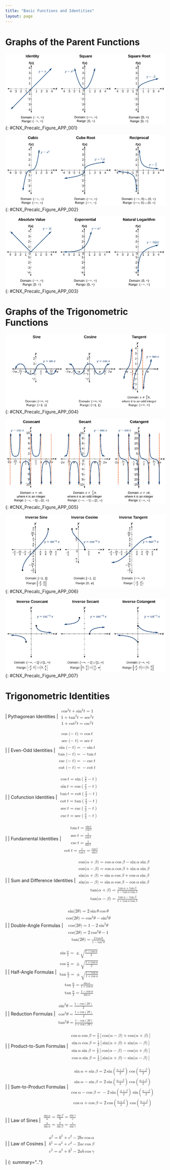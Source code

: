 ```yaml
---
title: "Basic Functions and Identities"
layout: page
---
```



# Graphs of the Parent Functions

 ![Three graphs side-by-side. From left to right, graph of the identify function, square function, and square root function. All three graphs extend from -4 to 4 on each axis.](../resources/CNX_Precalc_Figure_APP_001.jpg){: #CNX_Precalc_Figure_APP_001}

![Three graphs side-by-side. From left to right, graph of the cubic function, cube root function, and reciprocal function. All three graphs extend from -4 to 4 on each axis.](../resources/CNX_Precalc_Figure_APP_002.jpg){: #CNX_Precalc_Figure_APP_002}

![Three graphs side-by-side. From left to right, graph of the absolute value function, exponential function, and natural logarithm function. All three graphs extend from -4 to 4 on each axis.](../resources/CNX_Precalc_Figure_APP_003.jpg){: #CNX_Precalc_Figure_APP_003}

# Graphs of the Trigonometric Functions

 ![Three graphs of trigonometric functions side-by-side. From left to right, graph of the sine function, cosine function, and tangent function. Graphs of the sine and cosine functions extend from negative two pi to two pi on the x-axis and two to negative two on the y-axis. Graph of tangent extends from negative pi to pi on the x-axis and four to negative 4 on the y-axis.](../resources/CNX_Precalc_Figure_APP_004n.jpg){: #CNX_Precalc_Figure_APP_004}

![Three graphs of trigonometric functions side-by-side. From left to right, graph of the cosecant function, secant function, and cotangent function. Graphs of the cosecant function and secant function extend from negative two pi to two pi on the x-axis and ten to negative ten on the y-axis. Graph of cotangent extends from negative two pi to two pi on the x-axis and twenty-five to negative twenty-five on the y-axis.](../resources/CNX_Precalc_Figure_APP_005.jpg){: #CNX_Precalc_Figure_APP_005}

![Three graphs of trigonometric functions side-by-side. From left to right, graph of the inverse sine function, inverse cosine function, and inverse tangent function. Graphs of the inverse sine and inverse tangent extend from negative pi over two to pi over two on the x-axis and pi over two to negative pi over two on the y-axis. Graph of inverse cosine extends from negative pi over two to pi on the x-axis and pi to negative pi over two on the y-axis.](../resources/CNX_Precalc_Figure_APP_006n.jpg){: #CNX_Precalc_Figure_APP_006}

![Three graphs of trigonometric functions side-by-side. From left to right, graph of the inverse cosecant function, inverse secant function, and inverse cotangent function. ](../resources/CNX_Precalc_Figure_APP_007n.jpg){: #CNX_Precalc_Figure_APP_007}

# Trigonometric Identities

| Pythagorean Identities | <math xmlns="http://www.w3.org/1998/Math/MathML"> <mtable columnalign="left"> <mtr> <mtd> <msup> <mi>cos</mi> <mn>2</mn> </msup> <mi>t</mi><mo>+</mo><msup> <mi>sin</mi> <mn>2</mn> </msup> <mi>t</mi><mo>=</mo><mn>1</mn> </mtd> </mtr> <mtr> <mtd> <mn>1</mn><mo>+</mo><msup> <mi>tan</mi> <mn>2</mn> </msup> <mi>t</mi><mo>=</mo><msup> <mi>sec</mi> <mn>2</mn> </msup> <mi>t</mi> </mtd> </mtr> <mtr> <mtd> <mn>1</mn><mo>+</mo><msup> <mi>cot</mi> <mn>2</mn> </msup> <mi>t</mi><mo>=</mo><msup> <mi>csc</mi> <mn>2</mn> </msup> <mi>t</mi> </mtd> </mtr> </mtable> </math>

 |
| Even-Odd Identities | <math xmlns="http://www.w3.org/1998/Math/MathML"> <mrow> <mtable columnalign="left"> <mtr columnalign="left"> <mtd columnalign="left"> <mrow> <mi>cos</mi><mo stretchy="false">(−</mo><mi>t</mi><mo stretchy="false">)</mo><mo>=</mo><mi>cos</mi><mtext> </mtext><mi>t</mi> </mrow> </mtd> </mtr> <mtr columnalign="left"> <mtd columnalign="left"> <mrow> <mi>sec</mi><mo stretchy="false">(−</mo><mi>t</mi><mo stretchy="false">)</mo><mo>=</mo><mi>sec</mi><mtext> </mtext><mi>t</mi> </mrow> </mtd> </mtr> <mtr columnalign="left"> <mtd columnalign="left"> <mrow> <mi>sin</mi><mo stretchy="false">(−</mo><mi>t</mi><mo stretchy="false">)</mo><mo>=</mo><mo>−</mo><mi>sin</mi><mtext> </mtext><mi>t</mi> </mrow> </mtd> </mtr> <mtr columnalign="left"> <mtd columnalign="left"> <mrow> <mi>tan</mi><mo stretchy="false">(−</mo><mi>t</mi><mo stretchy="false">)</mo><mo>=</mo><mo>−</mo><mi>tan</mi><mtext> </mtext><mi>t</mi> </mrow> </mtd> </mtr> <mtr columnalign="left"> <mtd columnalign="left"> <mrow> <mi>csc</mi><mo stretchy="false">(−</mo><mi>t</mi><mo stretchy="false">)</mo><mo>=</mo><mo>−</mo><mi>csc</mi><mtext> </mtext><mi>t</mi> </mrow> </mtd> </mtr> <mtr columnalign="left"> <mtd columnalign="left"> <mrow> <mi>cot</mi><mo stretchy="false">(−</mo><mi>t</mi><mo stretchy="false">)</mo><mo>=</mo><mo>−</mo><mi>cot</mi><mtext> </mtext><mi>t</mi> </mrow> </mtd> </mtr> </mtable> </mrow> </math>

 |
| Cofunction Identities | <math xmlns="http://www.w3.org/1998/Math/MathML"> <mrow> <mtable columnalign="left"> <mtr columnalign="left"> <mtd columnalign="left"> <mrow> <mi>cos</mi><mtext> </mtext><mi>t</mi><mo>=</mo><mi>sin</mi><mrow><mo>(</mo> <mrow> <mfrac> <mi>π</mi> <mn>2</mn> </mfrac> <mo>−</mo><mi>t</mi> </mrow> <mo>)</mo></mrow> </mrow> </mtd> </mtr> <mtr columnalign="left"> <mtd columnalign="left"> <mrow> <mi>sin</mi><mtext> </mtext><mi>t</mi><mo>=</mo><mi>cos</mi><mrow><mo>(</mo> <mrow> <mfrac> <mi>π</mi> <mn>2</mn> </mfrac> <mo>−</mo><mi>t</mi> </mrow> <mo>)</mo></mrow> </mrow> </mtd> </mtr> <mtr columnalign="left"> <mtd columnalign="left"> <mrow> <mi>tan</mi><mtext> </mtext><mi>t</mi><mo>=</mo><mi>cot</mi><mrow><mo>(</mo> <mrow> <mfrac> <mi>π</mi> <mn>2</mn> </mfrac> <mo>−</mo><mi>t</mi> </mrow> <mo>)</mo></mrow> </mrow> </mtd> </mtr> <mtr columnalign="left"> <mtd columnalign="left"> <mrow> <mi>cot</mi><mtext> </mtext><mi>t</mi><mo>=</mo><mi>tan</mi><mrow><mo>(</mo> <mrow> <mfrac> <mi>π</mi> <mn>2</mn> </mfrac> <mo>−</mo><mi>t</mi> </mrow> <mo>)</mo></mrow> </mrow> </mtd> </mtr> <mtr columnalign="left"> <mtd columnalign="left"> <mrow> <mi>sec</mi><mtext> </mtext><mi>t</mi><mo>=</mo><mi>csc</mi><mrow><mo>(</mo> <mrow> <mfrac> <mi>π</mi> <mn>2</mn> </mfrac> <mo>−</mo><mi>t</mi> </mrow> <mo>)</mo></mrow> </mrow> </mtd> </mtr> <mtr columnalign="left"> <mtd columnalign="left"> <mrow> <mi>csc</mi><mtext> </mtext><mi>t</mi><mo>=</mo><mi>sec</mi><mrow><mo>(</mo> <mrow> <mfrac> <mi>π</mi> <mn>2</mn> </mfrac> <mo>−</mo><mi>t</mi> </mrow> <mo>)</mo></mrow> </mrow> </mtd> </mtr> </mtable> </mrow> </math>

 |
| Fundamental Identities | <math xmlns="http://www.w3.org/1998/Math/MathML"> <mrow> <mtable columnalign="left"> <mtr columnalign="left"> <mtd columnalign="left"> <mrow> <mi>tan</mi><mtext> </mtext><mi>t</mi><mo>=</mo><mfrac> <mrow> <mi>sin</mi><mtext> </mtext><mi>t</mi> </mrow> <mrow> <mi>cos</mi><mtext> </mtext><mi>t</mi> </mrow> </mfrac> </mrow> </mtd> </mtr> <mtr columnalign="left"> <mtd columnalign="left"> <mrow> <mi>sec</mi><mtext> </mtext><mi>t</mi><mo>=</mo><mfrac> <mn>1</mn> <mrow> <mi>cos</mi><mtext> </mtext><mi>t</mi> </mrow> </mfrac> </mrow> </mtd> </mtr> <mtr columnalign="left"> <mtd columnalign="left"> <mrow> <mi>csc</mi><mtext> </mtext><mi>t</mi><mo>=</mo><mfrac> <mn>1</mn> <mrow> <mi>sin</mi><mtext> </mtext><mi>t</mi> </mrow> </mfrac> </mrow> </mtd> </mtr> <mtr columnalign="left"> <mtd columnalign="left"> <mrow> <mtext>cot</mtext><mtext> </mtext><mi>t</mi><mo>=</mo><mfrac> <mn>1</mn> <mrow> <mtext>tan</mtext><mtext> </mtext><mi>t</mi> </mrow> </mfrac> <mo>=</mo><mfrac> <mrow> <mtext>cos</mtext><mtext> </mtext><mi>t</mi> </mrow> <mrow> <mtext>sin</mtext><mtext> </mtext><mi>t</mi> </mrow> </mfrac> </mrow> </mtd> </mtr> </mtable> </mrow> </math>

 |
| Sum and Difference Identities | <math xmlns="http://www.w3.org/1998/Math/MathML"> <mrow> <mtable columnalign="left"> <mtr columnalign="left"> <mtd columnalign="left"> <mrow> <mi>cos</mi><mo stretchy="false">(</mo><mi>α</mi><mo>+</mo><mi>β</mi><mo stretchy="false">)</mo><mo>=</mo><mi>cos</mi><mtext> </mtext><mi>α</mi><mtext> </mtext><mi>cos</mi><mtext> </mtext><mi>β</mi><mo>−</mo><mi>sin</mi><mtext> </mtext><mi>α</mi><mtext> </mtext><mi>sin</mi><mtext> </mtext><mi>β</mi> </mrow> </mtd> </mtr> <mtr columnalign="left"> <mtd columnalign="left"> <mrow> <mi>cos</mi><mo stretchy="false">(</mo><mi>α</mi><mo>−</mo><mi>β</mi><mo stretchy="false">)</mo><mo>=</mo><mi>cos</mi><mtext> </mtext><mi>α</mi><mtext> </mtext><mi>cos</mi><mtext> </mtext><mi>β</mi><mo>+</mo><mi>sin</mi><mtext> </mtext><mi>α</mi><mtext> </mtext><mi>sin</mi><mtext> </mtext><mi>β</mi> </mrow> </mtd> </mtr> <mtr columnalign="left"> <mtd columnalign="left"> <mrow> <mi>sin</mi><mo stretchy="false">(</mo><mi>α</mi><mo>+</mo><mi>β</mi><mo stretchy="false">)</mo><mo>=</mo><mi>sin</mi><mtext> </mtext><mi>α</mi><mtext> </mtext><mi>cos</mi><mtext> </mtext><mi>β</mi><mo>+</mo><mi>cos</mi><mtext> </mtext><mi>α</mi><mtext> </mtext><mi>sin</mi><mtext> </mtext><mi>β</mi> </mrow> </mtd> </mtr> <mtr columnalign="left"> <mtd columnalign="left"> <mrow> <mi>sin</mi><mo stretchy="false">(</mo><mi>α</mi><mo>−</mo><mi>β</mi><mo stretchy="false">)</mo><mo>=</mo><mi>sin</mi><mtext> </mtext><mi>α</mi><mtext> </mtext><mi>cos</mi><mtext> </mtext><mi>β</mi><mo>−</mo><mi>cos</mi><mtext> </mtext><mi>α</mi><mtext> </mtext><mi>sin</mi><mtext> </mtext><mi>β</mi> </mrow> </mtd> </mtr> <mtr columnalign="left"> <mtd columnalign="left"> <mrow> <mi>tan</mi><mo stretchy="false">(</mo><mi>α</mi><mo>+</mo><mi>β</mi><mo stretchy="false">)</mo><mo>=</mo><mfrac> <mrow> <mi>tan</mi><mtext> </mtext><mi>α</mi><mo>+</mo><mi>tan</mi><mtext> </mtext><mi>β</mi> </mrow> <mrow> <mn>1</mn><mo>−</mo><mi>tan</mi><mtext> </mtext><mi>α</mi><mtext> </mtext><mi>tan</mi><mtext> </mtext><mi>β</mi> </mrow> </mfrac> </mrow> </mtd> </mtr> <mtr columnalign="left"> <mtd columnalign="left"> <mrow> <mi>tan</mi><mo stretchy="false">(</mo><mi>α</mi><mo>−</mo><mi>β</mi><mo stretchy="false">)</mo><mo>=</mo><mfrac> <mrow> <mi>tan</mi><mtext> </mtext><mi>α</mi><mo>−</mo><mi>tan</mi><mtext> </mtext><mi>β</mi> </mrow> <mrow> <mn>1</mn><mo>+</mo><mi>tan</mi><mtext> </mtext><mi>α</mi><mtext> </mtext><mi>tan</mi><mtext> </mtext><mi>β</mi> </mrow> </mfrac> </mrow> </mtd> </mtr> </mtable> </mrow> </math>

 |
| Double-Angle Formulas | <math xmlns="http://www.w3.org/1998/Math/MathML"> <mrow> <mtable columnalign="left"> <mtr columnalign="left"> <mtd columnalign="left"> <mrow> <mi>sin</mi><mo stretchy="false">(</mo><mn>2</mn><mi>θ</mi><mo stretchy="false">)</mo><mo>=</mo><mn>2</mn><mtext> </mtext><mi>sin</mi><mtext> </mtext><mi>θ</mi><mtext> </mtext><mi>cos</mi><mtext> </mtext><mi>θ</mi> </mrow> </mtd> </mtr> <mtr columnalign="left"> <mtd columnalign="left"> <mrow> <mi>cos</mi><mo stretchy="false">(</mo><mn>2</mn><mi>θ</mi><mo stretchy="false">)</mo><mo>=</mo><msup> <mrow> <mi>cos</mi> </mrow> <mn>2</mn> </msup> <mi>θ</mi><mo>−</mo><msup> <mrow> <mi>sin</mi> </mrow> <mn>2</mn> </msup> <mi>θ</mi> </mrow> </mtd> </mtr> <mtr columnalign="left"> <mtd columnalign="left"> <mrow> <mi>cos</mi><mo stretchy="false">(</mo><mn>2</mn><mi>θ</mi><mo stretchy="false">)</mo><mo>=</mo><mn>1</mn><mo>−</mo><mn>2</mn><mtext> </mtext><msup> <mrow> <mi>sin</mi> </mrow> <mn>2</mn> </msup> <mi>θ</mi> </mrow> </mtd> </mtr> <mtr columnalign="left"> <mtd columnalign="left"> <mrow> <mi>cos</mi><mo stretchy="false">(</mo><mn>2</mn><mi>θ</mi><mo stretchy="false">)</mo><mo>=</mo><mn>2</mn><mtext> </mtext><msup> <mrow> <mi>cos</mi> </mrow> <mn>2</mn> </msup> <mi>θ</mi><mo>−</mo><mn>1</mn> </mrow> </mtd> </mtr> <mtr columnalign="left"> <mtd columnalign="left"> <mrow> <mi>tan</mi><mo stretchy="false">(</mo><mn>2</mn><mi>θ</mi><mo stretchy="false">)</mo><mo>=</mo><mfrac> <mrow> <mn>2</mn><mtext> </mtext><mi>tan</mi><mtext> </mtext><mi>θ</mi> </mrow> <mrow> <mn>1</mn><mo>−</mo><msup> <mrow> <mi>tan</mi> </mrow> <mn>2</mn> </msup> <mi>θ</mi> </mrow> </mfrac> </mrow> </mtd> </mtr> </mtable> </mrow> </math>

 |
| Half-Angle Formulas | <math xmlns="http://www.w3.org/1998/Math/MathML"> <mrow> <mtable columnalign="left"> <mtr columnalign="left"> <mtd columnalign="left"> <mrow> <mi>sin</mi><mtext> </mtext><mfrac> <mi>α</mi> <mn>2</mn> </mfrac> <mo>=</mo><mo>±</mo><msqrt> <mrow> <mfrac> <mrow> <mn>1</mn><mo>−</mo><mi>cos</mi><mtext> </mtext><mi>α</mi> </mrow> <mn>2</mn> </mfrac> </mrow> </msqrt> </mrow> </mtd> </mtr> <mtr columnalign="left"> <mtd columnalign="left"> <mrow> <mi>cos</mi><mtext> </mtext><mfrac> <mi>α</mi> <mn>2</mn> </mfrac> <mo>=</mo><mo>±</mo><msqrt> <mrow> <mfrac> <mrow> <mn>1</mn><mo>+</mo><mi>cos</mi><mtext> </mtext><mi>α</mi> </mrow> <mn>2</mn> </mfrac> </mrow> </msqrt> </mrow> </mtd> </mtr> <mtr columnalign="left"> <mtd columnalign="left"> <mrow> <mi>tan</mi><mtext> </mtext><mfrac> <mi>α</mi> <mn>2</mn> </mfrac> <mo>=</mo><mo>±</mo><msqrt> <mrow> <mfrac> <mrow> <mn>1</mn><mo>−</mo><mi>cos</mi><mtext> </mtext><mi>α</mi> </mrow> <mrow> <mn>1</mn><mo>+</mo><mi>cos</mi><mtext> </mtext><mi>α</mi> </mrow> </mfrac> </mrow> </msqrt> </mrow> </mtd> </mtr> <mtr columnalign="left"> <mtd columnalign="left"> <mrow> <mi>tan</mi><mtext> </mtext><mfrac> <mi>α</mi> <mn>2</mn> </mfrac> <mo>=</mo><mfrac> <mrow> <mi>sin</mi><mtext> </mtext><mi>α</mi> </mrow> <mrow> <mn>1</mn><mo>+</mo><mi>cos</mi><mtext> </mtext><mi>α</mi> </mrow> </mfrac> </mrow> </mtd> </mtr> <mtr columnalign="left"> <mtd columnalign="left"> <mrow> <mi>tan</mi><mtext> </mtext><mfrac> <mi>α</mi> <mn>2</mn> </mfrac> <mo>=</mo><mfrac> <mrow> <mn>1</mn><mo>−</mo><mi>cos</mi><mtext> </mtext><mi>α</mi> </mrow> <mrow> <mi>sin</mi><mtext> </mtext><mi>α</mi> </mrow> </mfrac> </mrow> </mtd> </mtr> </mtable> </mrow> </math>

 |
| Reduction Formulas | <math xmlns="http://www.w3.org/1998/Math/MathML"> <mtable columnalign="left"> <mtr> <mtd> <msup> <mi>sin</mi> <mn>2</mn> </msup> <mi>θ</mi><mo>=</mo><mfrac> <mrow> <mn>1</mn><mo>−</mo><mi>cos</mi><mrow><mo>(</mo> <mrow> <mn>2</mn><mi>θ</mi> </mrow> <mo>)</mo></mrow> </mrow> <mn>2</mn> </mfrac> </mtd> </mtr> <mtr> <mtd> <msup> <mi>cos</mi> <mn>2</mn> </msup> <mi>θ</mi><mo>=</mo><mfrac> <mrow> <mn>1</mn><mo>+</mo><mi>cos</mi><mrow><mo>(</mo> <mrow> <mn>2</mn><mi>θ</mi> </mrow> <mo>)</mo></mrow> </mrow> <mn>2</mn> </mfrac> </mtd> </mtr> <mtr> <mtd> <msup> <mi>tan</mi> <mn>2</mn> </msup> <mi>θ</mi><mo>=</mo><mfrac> <mrow> <mn>1</mn><mo>−</mo><mi>cos</mi><mrow><mo>(</mo> <mrow> <mn>2</mn><mi>θ</mi> </mrow> <mo>)</mo></mrow> </mrow> <mrow> <mn>1</mn><mo>+</mo><mi>cos</mi><mrow><mo>(</mo> <mrow> <mn>2</mn><mi>θ</mi> </mrow> <mo>)</mo></mrow> </mrow> </mfrac> </mtd> </mtr> </mtable> </math>

 |
| Product-to-Sum Formulas | <math xmlns="http://www.w3.org/1998/Math/MathML"> <mrow> <mtable columnalign="left"> <mtr columnalign="left"> <mtd columnalign="left"> <mrow> <mi>cos</mi><mtext> </mtext><mi>α</mi><mtext> </mtext><mi>cos</mi><mtext> </mtext><mi>β</mi><mo>=</mo><mfrac> <mn>1</mn> <mn>2</mn> </mfrac> <mrow><mo>[</mo> <mrow> <mi>cos</mi><mo stretchy="false">(</mo><mi>α</mi><mo>−</mo><mi>β</mi><mo stretchy="false">)</mo><mo>+</mo><mi>cos</mi><mo stretchy="false">(</mo><mi>α</mi><mo>+</mo><mi>β</mi><mo stretchy="false">)</mo> </mrow> <mo>]</mo></mrow> </mrow> </mtd> </mtr> <mtr columnalign="left"> <mtd columnalign="left"> <mrow> <mi>sin</mi><mtext> </mtext><mi>α</mi><mtext> </mtext><mi>cos</mi><mtext> </mtext><mi>β</mi><mo>=</mo><mfrac> <mn>1</mn> <mn>2</mn> </mfrac> <mrow><mo>[</mo> <mrow> <mi>sin</mi><mo stretchy="false">(</mo><mi>α</mi><mo>+</mo><mi>β</mi><mo stretchy="false">)</mo><mo>+</mo><mi>sin</mi><mo stretchy="false">(</mo><mi>α</mi><mo>−</mo><mi>β</mi><mo stretchy="false">)</mo> </mrow> <mo>]</mo></mrow> </mrow> </mtd> </mtr> <mtr columnalign="left"> <mtd columnalign="left"> <mrow> <mi>sin</mi><mtext> </mtext><mi>α</mi><mtext> </mtext><mi>sin</mi><mtext> </mtext><mi>β</mi><mo>=</mo><mfrac> <mn>1</mn> <mn>2</mn> </mfrac> <mrow><mo>[</mo> <mrow> <mi>cos</mi><mo stretchy="false">(</mo><mi>α</mi><mo>−</mo><mi>β</mi><mo stretchy="false">)</mo><mo>−</mo><mi>cos</mi><mo stretchy="false">(</mo><mi>α</mi><mo>+</mo><mi>β</mi><mo stretchy="false">)</mo> </mrow> <mo>]</mo></mrow> </mrow> </mtd> </mtr> <mtr columnalign="left"> <mtd columnalign="left"> <mrow> <mi>cos</mi><mtext> </mtext><mi>α</mi><mtext> </mtext><mi>sin</mi><mtext> </mtext><mi>β</mi><mo>=</mo><mfrac> <mn>1</mn> <mn>2</mn> </mfrac> <mrow><mo>[</mo> <mrow> <mi>sin</mi><mo stretchy="false">(</mo><mi>α</mi><mo>+</mo><mi>β</mi><mo stretchy="false">)</mo><mo>−</mo><mi>sin</mi><mo stretchy="false">(</mo><mi>α</mi><mo>−</mo><mi>β</mi><mo stretchy="false">)</mo> </mrow> <mo>]</mo></mrow> </mrow> </mtd> </mtr> </mtable> </mrow> </math>

 |
| Sum-to-Product Formulas | <math xmlns="http://www.w3.org/1998/Math/MathML"> <mrow> <mtable columnalign="left"> <mtr columnalign="left"> <mtd columnalign="left"> <mrow> <mi>sin</mi><mtext> </mtext><mi>α</mi><mo>+</mo><mi>sin</mi><mtext> </mtext><mi>β</mi><mo>=</mo><mn>2</mn><mtext> </mtext><mi>sin</mi><mrow><mo>(</mo> <mrow> <mfrac> <mrow> <mi>α</mi><mo>+</mo><mi>β</mi> </mrow> <mn>2</mn> </mfrac> </mrow> <mo>)</mo></mrow><mtext> </mtext><mi>cos</mi><mrow><mo>(</mo> <mrow> <mfrac> <mrow> <mi>α</mi><mo>−</mo><mi>β</mi> </mrow> <mn>2</mn> </mfrac> </mrow> <mo>)</mo></mrow> </mrow> </mtd> </mtr> <mtr columnalign="left"> <mtd columnalign="left"> <mrow> <mi>sin</mi><mtext> </mtext><mi>α</mi><mo>−</mo><mi>sin</mi><mtext> </mtext><mi>β</mi><mo>=</mo><mn>2</mn><mtext> </mtext><mi>sin</mi><mrow><mo>(</mo> <mrow> <mfrac> <mrow> <mi>α</mi><mo>−</mo><mi>β</mi> </mrow> <mn>2</mn> </mfrac> </mrow> <mo>)</mo></mrow><mtext> </mtext><mi>cos</mi><mrow><mo>(</mo> <mrow> <mfrac> <mrow> <mi>α</mi><mo>+</mo><mi>β</mi> </mrow> <mn>2</mn> </mfrac> </mrow> <mo>)</mo></mrow> </mrow> </mtd> </mtr> <mtr columnalign="left"> <mtd columnalign="left"> <mrow> <mi>cos</mi><mtext> </mtext><mi>α</mi><mo>−</mo><mi>cos</mi><mtext> </mtext><mi>β</mi><mo>=</mo><mo>−</mo><mn>2</mn><mtext> </mtext><mi>sin</mi><mrow><mo>(</mo> <mrow> <mfrac> <mrow> <mi>α</mi><mo>+</mo><mi>β</mi> </mrow> <mn>2</mn> </mfrac> </mrow> <mo>)</mo></mrow><mtext> </mtext><mi>sin</mi><mrow><mo>(</mo> <mrow> <mfrac> <mrow> <mi>α</mi><mo>−</mo><mi>β</mi> </mrow> <mn>2</mn> </mfrac> </mrow> <mo>)</mo></mrow> </mrow> </mtd> </mtr> <mtr columnalign="left"> <mtd columnalign="left"> <mrow> <mi>cos</mi><mtext> </mtext><mi>α</mi><mo>+</mo><mi>cos</mi><mtext> </mtext><mi>β</mi><mo>=</mo><mn>2</mn><mtext> </mtext><mi>cos</mi><mrow><mo>(</mo> <mrow> <mfrac> <mrow> <mi>α</mi><mo>+</mo><mi>β</mi> </mrow> <mn>2</mn> </mfrac> </mrow> <mo>)</mo></mrow><mtext> </mtext><mi>cos</mi><mrow><mo>(</mo> <mrow> <mfrac> <mrow> <mi>α</mi><mo>−</mo><mi>β</mi> </mrow> <mn>2</mn> </mfrac> </mrow> <mo>)</mo></mrow> </mrow> </mtd> </mtr> </mtable> </mrow> </math>

 |
| Law of Sines | <math xmlns="http://www.w3.org/1998/Math/MathML"> <mrow> <mtable columnalign="left"> <mtr columnalign="left"> <mtd columnalign="left"> <mrow> <mfrac> <mrow> <mi>sin</mi><mtext> </mtext><mi>α</mi> </mrow> <mi>a</mi> </mfrac> <mo>=</mo><mfrac> <mrow> <mi>sin</mi><mtext> </mtext><mi>β</mi> </mrow> <mi>b</mi> </mfrac> <mo>=</mo><mfrac> <mrow> <mi>sin</mi><mtext> </mtext><mi>γ</mi> </mrow> <mi>c</mi> </mfrac> </mrow> </mtd> </mtr> <mtr columnalign="left"> <mtd columnalign="left"> <mrow> <mfrac> <mi>a</mi> <mrow> <mi>sin</mi><mtext> </mtext><mi>α</mi> </mrow> </mfrac> <mo>=</mo><mfrac> <mi>b</mi> <mrow> <mi>sin</mi><mtext> </mtext><mi>β</mi> </mrow> </mfrac> <mo>=</mo><mfrac> <mi>c</mi> <mrow> <mi>sin</mi><mtext> </mtext><mi>γ</mi> </mrow> </mfrac> </mrow> </mtd> </mtr> </mtable> </mrow> </math>

 |
| Law of Cosines | <math xmlns="http://www.w3.org/1998/Math/MathML"> <mrow> <mtable columnalign="left"> <mtr columnalign="left"> <mtd columnalign="left"> <mrow> <msup> <mi>a</mi> <mn>2</mn> </msup> <mo>=</mo><msup> <mi>b</mi> <mn>2</mn> </msup> <mo>+</mo><msup> <mi>c</mi> <mn>2</mn> </msup> <mo>−</mo><mn>2</mn><mi>b</mi><mi>c</mi><mtext> </mtext><mi>cos</mi><mtext> </mtext><mi>α</mi> </mrow> </mtd> </mtr> <mtr columnalign="left"> <mtd columnalign="left"> <mrow> <msup> <mi>b</mi> <mn>2</mn> </msup> <mo>=</mo><msup> <mi>a</mi> <mn>2</mn> </msup> <mo>+</mo><msup> <mi>c</mi> <mn>2</mn> </msup> <mo>−</mo><mn>2</mn><mi>a</mi><mi>c</mi><mtext> </mtext><mi>cos</mi><mtext> </mtext><mi>β</mi> </mrow> </mtd> </mtr> <mtr columnalign="left"> <mtd columnalign="left"> <mrow> <msup> <mi>c</mi> <mn>2</mn> </msup> <mo>=</mo><msup> <mi>a</mi> <mn>2</mn> </msup> <mo>+</mo><msup> <mi>b</mi> <mn>2</mn> </msup> <mo>−</mo><mn>2</mn><mi>a</mi><mi>b</mi><mtext> </mtext><mtext>cos</mtext><mtext> </mtext><mi>γ</mi> </mrow> </mtd> </mtr> </mtable> </mrow> </math>

 |
{: summary=".."}

